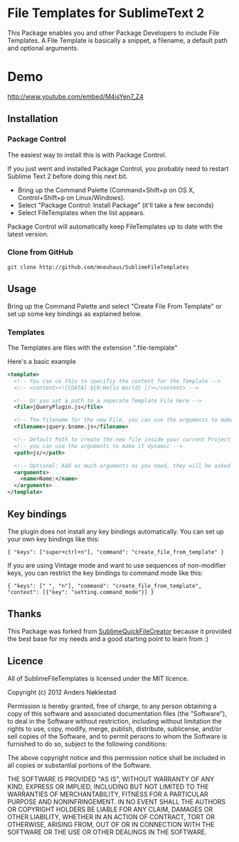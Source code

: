 # File Templates for SublimeText 2

This Package enables you and other Package Developers to include File Templates.
A File Template is basically a snippet, a filename, a default path and optional arguments.


# Demo

http://www.youtube.com/embed/M4isYen7_Z4

## Installation

### Package Control

The easiest way to install this is with Package Control.

If you just went and installed Package Control, you probably need to restart Sublime Text 2 before doing this next bit.

- Bring up the Command Palette (Command+Shift+p on OS X, Control+Shift+p on Linux/Windows).
- Select "Package Control: Install Package" (it'll take a few seconds)
- Select FileTemplates when the list appears.

Package Control will automatically keep FileTemplates up to date with the latest version.

### Clone from GitHub

    git clone http://github.com/mneuhaus/SublimeFileTemplates

## Usage

Bring up the Command Palette and select "Create File From Template" or set up some key bindings as
explained below.


### Templates

The Templates are files with the extension ".file-template"

Here's a basic example 

```xml
<template>
  <!-- You can us this to specifiy the content for the Template -->
  <!-- <content><![CDATA[ ${0:Hello World} ]]></content> -->

  <!-- Or you set a path to a seperate Template File here -->
  <file>jQueryPlugin.js</file>

  <!-- The filename for the new File, you can use the arguments to make it dynamic -->
  <filename>jquery.$name.js</filename>

  <!-- Default Path to create the new file inside your current Project -->
  <!-- you can use the arguments to make it dynamic -->
  <path>js/</path>

  <!-- Optional: Add as much arguments as you need, they will be asked in the order specified -->
  <arguments>
    <name>Name:</name>
  </arguments>
</template>
```

## Key bindings

The plugin does not install any key bindings automatically. You can set up
your own key bindings like this:

    { "keys": ["super+ctrl+n"], "command": "create_file_from_template" }

If you are using Vintage mode and want to use sequences of non-modifier keys,
you can restrict the key bindings to command mode like this:

    { "keys": [" ", "n"], "command": "create_file_from_template", "context": [{"key": "setting.command_mode"}] }


## Thanks

This Package was forked from [SublimeQuickFileCreator](https://github.com/noklesta/SublimeQuickFileCreator) because it provided the best base for my needs and a good starting point to learn from :)

## Licence

All of SublimeFileTemplates is licensed under the MIT licence.

  Copyright (c) 2012 Anders Nøklestad

  Permission is hereby granted, free of charge, to any person obtaining a copy
  of this software and associated documentation files (the "Software"), to deal
  in the Software without restriction, including without limitation the rights
  to use, copy, modify, merge, publish, distribute, sublicense, and/or sell
  copies of the Software, and to permit persons to whom the Software is
  furnished to do so, subject to the following conditions:

  The above copyright notice and this permission notice shall be included in
  all copies or substantial portions of the Software.

  THE SOFTWARE IS PROVIDED "AS IS", WITHOUT WARRANTY OF ANY KIND, EXPRESS OR
  IMPLIED, INCLUDING BUT NOT LIMITED TO THE WARRANTIES OF MERCHANTABILITY,
  FITNESS FOR A PARTICULAR PURPOSE AND NONINFRINGEMENT. IN NO EVENT SHALL THE
  AUTHORS OR COPYRIGHT HOLDERS BE LIABLE FOR ANY CLAIM, DAMAGES OR OTHER
  LIABILITY, WHETHER IN AN ACTION OF CONTRACT, TORT OR OTHERWISE, ARISING FROM,
  OUT OF OR IN CONNECTION WITH THE SOFTWARE OR THE USE OR OTHER DEALINGS IN
  THE SOFTWARE.